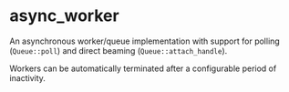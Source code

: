 # async_worker

An asynchronous worker/queue implementation with support for polling (`Queue::poll`) and direct beaming
(`Queue::attach_handle`).

Workers can be automatically terminated after a configurable period of inactivity.
